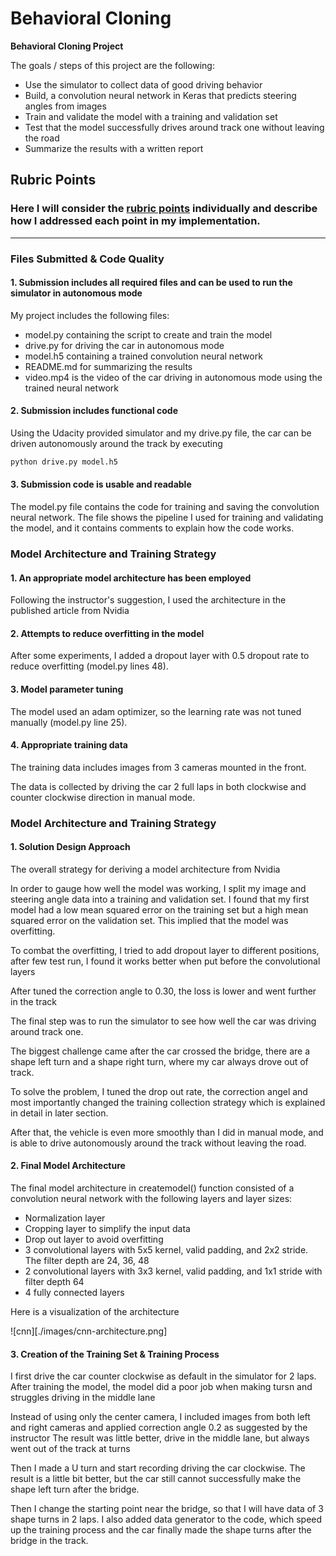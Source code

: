 # **Behavioral Cloning** 



**Behavioral Cloning Project**

The goals / steps of this project are the following:
* Use the simulator to collect data of good driving behavior
* Build, a convolution neural network in Keras that predicts steering angles from images
* Train and validate the model with a training and validation set
* Test that the model successfully drives around track one without leaving the road
* Summarize the results with a written report

## Rubric Points
### Here I will consider the [rubric points](https://review.udacity.com/#!/rubrics/432/view) individually and describe how I addressed each point in my implementation.  

---
### Files Submitted & Code Quality

#### 1. Submission includes all required files and can be used to run the simulator in autonomous mode

My project includes the following files:
* model.py containing the script to create and train the model
* drive.py for driving the car in autonomous mode
* model.h5 containing a trained convolution neural network 
* README.md for summarizing the results
* video.mp4 is the video of the car driving in autonomous mode using the trained neural network

#### 2. Submission includes functional code
Using the Udacity provided simulator and my drive.py file, the car can be driven autonomously around the track by executing 
```sh
python drive.py model.h5
```

#### 3. Submission code is usable and readable

The model.py file contains the code for training and saving the convolution neural network. The file shows the pipeline I used for training and validating the model, and it contains comments to explain how the code works.

### Model Architecture and Training Strategy

#### 1. An appropriate model architecture has been employed

Following the instructor's suggestion, I used the architecture in the published article from Nvidia  

#### 2. Attempts to reduce overfitting in the model

After some experiments, I added a dropout layer with 0.5 dropout rate to reduce overfitting (model.py lines 48). 


#### 3. Model parameter tuning

The model used an adam optimizer, so the learning rate was not tuned manually (model.py line 25).

#### 4. Appropriate training data

The training data includes images from 3 cameras mounted in the front. 

The data is collected by driving the car 2 full laps in both clockwise and counter clockwise direction in manual mode.

### Model Architecture and Training Strategy

#### 1. Solution Design Approach

The overall strategy for deriving a model architecture from Nvidia

In order to gauge how well the model was working, I split my image and steering angle data into a training and validation set. I found that my first model had a low mean squared error on the training set but a high mean squared error on the validation set. This implied that the model was overfitting. 

To combat the overfitting, I tried to add dropout layer to different positions, after few test run, I found it works better when put before the convolutional layers

After tuned the correction angle to 0.30, the loss is lower and went further in the track

The final step was to run the simulator to see how well the car was driving around track one. 

The biggest challenge came after the car crossed the bridge, there are a shape left turn and a shape right turn, where my car always drove out of track.
 
To solve the problem, I tuned the drop out rate, the correction angel and most importantly changed the training collection strategy which is explained in detail in later section.

After that, the vehicle is even more smoothly than I did in manual mode, and is able to drive autonomously around the track without leaving the road. 

#### 2. Final Model Architecture

The final model architecture in createmodel() function consisted of a convolution neural network with the following layers and layer sizes:

* Normalization layer
* Cropping layer to simplify the input data
* Drop out layer to avoid overfitting
* 3 convolutional layers with 5x5 kernel, valid padding, and 2x2 stride. The filter depth are 24, 36, 48
* 2 convolutional layers with 3x3 kernel, valid padding, and 1x1 stride with filter depth 64
* 4 fully connected layers

Here is a visualization of the architecture 

![cnn][./images/cnn-architecture.png]

#### 3. Creation of the Training Set & Training Process

I first drive the car counter clockwise as default in the simulator for 2 laps. 
After training the model, the model did a poor job when making tursn and struggles driving in the middle lane

Instead of using only the center camera, I included images from both left and right cameras and applied correction angle 0.2 as suggested by the instructor
The result was little better, drive in the middle lane, but always went out of the track at turns

Then I made a U turn and start recording driving the car clockwise. 
The result is a little bit better, but the car still cannot successfully make the shape left turn after the bridge.

Then I change the starting point near the bridge, so that I will have data of 3 shape turns in 2 laps.
I also added data generator to the code, which speed up the training process and the car finally made the shape turns after the bridge in the track.

[//]: # (Image References)

[image1]: ./examples/placeholder.png "Model Visualization"
[image2]: ./examples/placeholder.png "Grayscaling"
[image3]: ./examples/placeholder_small.png "Recovery Image"
[image4]: ./examples/placeholder_small.png "Recovery Image"
[image5]: ./examples/placeholder_small.png "Recovery Image"
[image6]: ./examples/placeholder_small.png "Normal Image"
[image7]: ./examples/placeholder_small.png "Flipped Image"